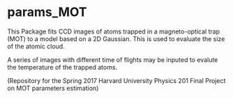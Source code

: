 # params_MOT
This Package fits CCD images of atoms trapped in a magneto-optical trap (MOT) to a model based on a 2D Gaussian. This is used to evaluate the size of the atomic cloud.

A series of images with different time of flights may be inputed to evalute the temperature of the trapped atoms.

(Repository for the Spring 2017 Harvard University Physics 201 Final Project on MOT parameters estimation)
